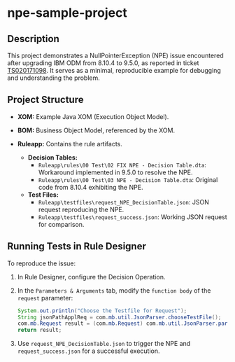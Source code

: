 # npe-sample-project

## Description

This project demonstrates a NullPointerException (NPE) issue encountered after upgrading IBM ODM from 8.10.4 to 9.5.0, as reported in ticket [TS020171098](https://www.ibm.com/mysupport/s/case/500gJ000003vhmVQAQ/unexpected-nullpointerexceptions-occurring-in-business-rules-after-ibm-odm-upgrade-8104-950).  It serves as a minimal, reproducible example for debugging and understanding the problem.

## Project Structure

- **XOM:** Example Java XOM (Execution Object Model).
- **BOM:** Business Object Model, referenced by the XOM.
- **Ruleapp:** Contains the rule artifacts.

  - **Decision Tables:**
    - `Ruleapp\rules\00 Test\02 FIX NPE - Decision Table.dta`: Workaround implemented in 9.5.0 to resolve the NPE.
    - `Ruleapp\rules\00 Test\03 NPE - Decision Table.dta`: Original code from 8.10.4 exhibiting the NPE.
  - **Test Files:**
    - `Ruleapp\testfiles\request_NPE_DecisionTable.json`: JSON request reproducing the NPE.
    - `Ruleapp\testfiles\request_success.json`: Working JSON request for comparison.

## Running Tests in Rule Designer

To reproduce the issue:

1. In Rule Designer, configure the Decision Operation.
2. In the `Parameters & Arguments` tab, modify the `function body` of the `request` parameter:

    ```java
    System.out.println("Choose the Testfile for Request");
    String jsonPathApplReq = com.mb.util.JsonParser.chooseTestFile();
    com.mb.Request result = (com.mb.Request) com.mb.util.JsonParser.parseInRequest(jsonPathApplReq);
    return result;
    ```

3. Use `request_NPE_DecisionTable.json` to trigger the NPE and `request_success.json` for a successful execution.
